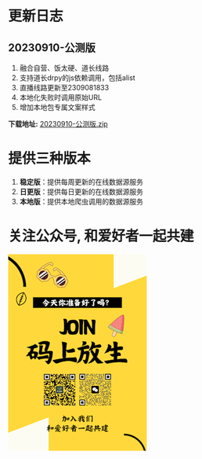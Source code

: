 <!--
 * @Author: bestpvp bestpvp@sina.com
 * @Date: 2023-09-12 15:56:58
 * @LastEditors: bestpvp bestpvp@sina.com
 * @LastEditTime: 2023-09-12 16:51:06
 * @FilePath: /tm/README.md
 * @Description: 这是默认设置,请设置`customMade`, 打开koroFileHeader查看配置 进行设置: https://github.com/OBKoro1/koro1FileHeader/wiki/%E9%85%8D%E7%BD%AE
-->

# 更新日志

## 20230910-公测版

1. 融合自营、饭太硬、道长线路
2. 支持道长drpy的js依赖调用，包括alist
3. 直播线路更新至2309081833
4. 本地化失败时调用原始URL
5. 增加本地包专属文案样式

**下载地址:** [20230910-公测版.zip](release/20230910-公测版.zip "20230910-公测版")

# 提供三种版本

1. **稳定版**：提供每周更新的在线数据源服务
2. **日更版**：提供每日更新的在线数据源服务
3. **本地版**：提供本地爬虫调用的数据源服务

# 关注公众号, 和爱好者一起共建

[![加入我们](join.png "加入我们")](https://mp.weixin.qq.com/mp/appmsgalbum?__biz=MzUyNzg2NTM5Ng==&action=getalbum&album_id=3013702748250390530#wechat_redirect)
